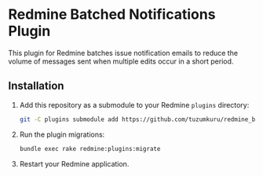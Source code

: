 # Redmine Batched Notifications Plugin

This plugin for Redmine batches issue notification emails to reduce the volume of messages sent when multiple edits occur in a short period.

## Installation

1. Add this repository as a submodule to your Redmine `plugins` directory:
   ```sh
   git -C plugins submodule add https://github.com/tuzumkuru/redmine_batched_notifications.git
   ```
2. Run the plugin migrations:
   ```sh
   bundle exec rake redmine:plugins:migrate
   ```
3. Restart your Redmine application.
